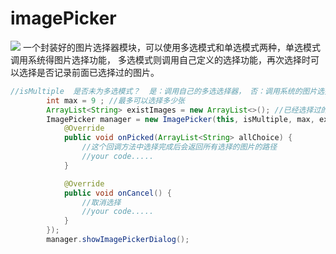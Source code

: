 # imagePicker
![](https://github.com/zhangguoning/imagePicker/raw/master/imagepicker.gif)
一个封装好的图片选择器模块，可以使用多选模式和单选模式两种，单选模式调用系统得图片选择功能，
多选模式则调用自己定义的选择功能，再次选择时可以选择是否记录前面已选择过的图片。
```java
//isMultiple  是否未为多选模式？  是：调用自己的多选选择器， 否：调用系统的图片选择器
        int max = 9 ; //最多可以选择多少张
        ArrayList<String> existImages = new ArrayList<>(); //已经选择过的图片集合
        ImagePicker manager = new ImagePicker(this, isMultiple, max, existImages, new CallBack.ImagePickerListener() {
            @Override
            public void onPicked(ArrayList<String> allChoice) {
                //这个回调方法中选择完成后会返回所有选择的图片的路径
                //your code.....
            }

            @Override
            public void onCancel() {
                //取消选择
                //your code.....
            }
        });
        manager.showImagePickerDialog();
```
        
        
